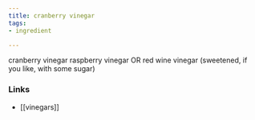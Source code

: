 ```yaml
---
title: cranberry vinegar
tags:
- ingredient

---
```

cranberry vinegar raspberry vinegar OR red wine vinegar (sweetened, if you like, with some sugar)

### Links

* [[vinegars]]
